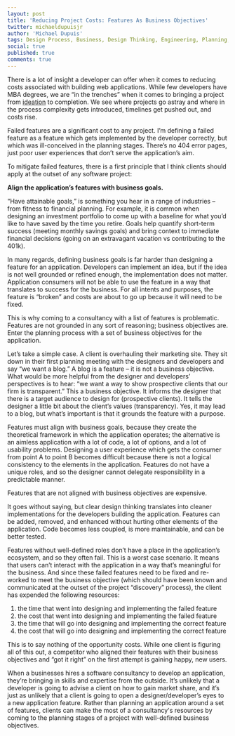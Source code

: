 ```yaml
---
layout: post
title: 'Reducing Project Costs: Features As Business Objectives'
twitter: michaeldupuisjr
author: 'Michael Dupuis'
tags: Design Process, Business, Design Thinking, Engineering, Planning, Process
social: true
published: true
comments: true
---
```


There is a lot of insight a developer can offer when it comes to reducing costs associated with building web applications. While few developers have MBA degrees, we are “in the trenches” when it comes to bringing a project from [ideation](http://www.wikiwand.com/en/Ideation_(idea_generation)) to completion. We see where projects go astray and where in the process complexity gets introduced, timelines get pushed out, and costs rise.

Failed features are a significant cost to any project. I’m defining a failed feature as a feature which gets implemented by the developer correctly, but which was ill-conceived in the planning stages. There’s no 404 error pages, just poor user experiences that don’t serve the application’s aim.

To mitigate failed features, there is a first principle that I think clients should apply at the outset of any software project: 

**Align the application’s features with business goals.**

“Have attainable goals,” is something you hear in a range of industries – from fitness to financial planning. For example, it is common when designing an investment portfolio to come up with a baseline for what you’d like to have saved by the time you retire. Goals help quantify short-term success (meeting monthly savings goals) and bring context to immediate financial decisions (going on an extravagant vacation vs contributing to the 401k).

In many regards, defining business goals is far harder than designing a feature for an application. Developers can implement an idea, but if the idea is not well grounded or refined enough, the implementation does not matter. Application consumers will not be able to use the feature in a way that translates to success for the business. For all intents and purposes, the feature is “broken” and costs are about to go up because it will need to be fixed.

This is why coming to a consultancy with a list of features is problematic. Features are not grounded in any sort of reasoning; business objectives are. Enter the planning process with a set of business objectives for the application.

Let’s take a simple case. A client is overhauling their marketing site. They sit down in their first planning meeting with the designers and developers and say “we want a blog.” A blog is a feature – it is not a business objective. What would be more helpful from the designer and developers’ perspectives is to hear: “we want a way to show prospective clients that our firm is transparent.” This a business objective. It informs the designer that there is a target audience to design for (prospective clients). It tells the designer a little bit about the client’s values (transparency). Yes, it may lead to a blog, but what’s important is that it grounds the feature with a purpose.

Features must align with business goals, because they create the theoretical framework in which the application operates; the alternative is an aimless application with a lot of code, a lot of options, and a lot of usability problems. Designing a user experience which gets the consumer from point A to point B becomes difficult because there is not a logical consistency to the elements in the application. Features do not have a unique roles, and so the designer cannot delegate responsibility in a predictable manner.

Features that are not aligned with business objectives are expensive.

It goes without saying, but clear design thinking translates into cleaner implementations for the developers building the application. Features can be added, removed, and enhanced without hurting other elements of the application. Code becomes less coupled, is more maintainable, and can be better tested.

Features without well-defined roles don’t have a place in the application’s ecosystem, and so they often fail. This is a worst case scenario. It means that users can’t interact with the application in a way that’s meaningful for the business. And since these failed features need to be fixed and re-worked to meet the business objective (which should have been known and communicated at the outset of the project “discovery” process), the client has expended the following resources:

1. the time that went into designing and implementing the failed feature
1. the cost that went into designing and implementing the failed feature
1. the time that will go into designing and implementing the correct feature
1. the cost that will go into designing and implementing the correct feature

This is to say nothing of the opportunity costs. While one client is figuring all of this out, a competitor who aligned their features with their business objectives and “got it right” on the first attempt is gaining happy, new users. 

When a businesses hires a software consultancy to develop an application, they’re bringing in skills and expertise from the outside. It’s unlikely that a developer is going to advise a client on how to gain market share, and it’s just as unlikely that a client is going to open a designer/developer’s eyes to a new application feature. Rather than planning an application around a set of features, clients can make the most of a consultancy's resources by coming to the planning stages of a project with well-defined business objectives.
